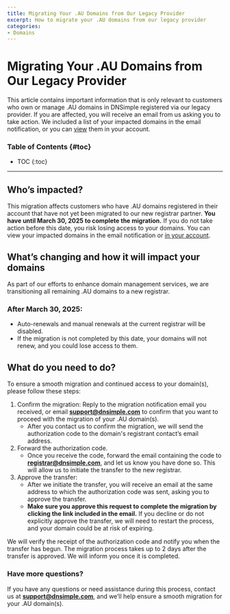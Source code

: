 ```yaml
---
title: Migrating Your .AU Domains from Our Legacy Provider
excerpt: How to migrate your .AU domains from our legacy provider
categories:
- Domains
---
```


# Migrating Your .AU Domains from Our Legacy Provider

This article contains important information that is only relevant to customers who own or manage .AU domains in DNSimple registered via our legacy provider. If you are affected, you will receive an email from us asking you to take action. We included a list of your impacted domains in the email notification, or you can [view](http://dnsimple.com/domain-migration-on-renewal) them in your account.


### Table of Contents {#toc}

* TOC
{:toc}

---

## Who’s impacted?
This migration affects customers who have .AU domains registered in their account that have not yet been migrated to our new registrar partner. **You have until March 30, 2025 to complete the migration.** If you do not take action before this date, you risk losing access to your domains. You can view your impacted domains in the email notification or [in your account](https://dnsimple.com/domain-migration-on-renewal).

## What’s changing and how it will impact your domains
As part of our efforts to enhance domain management services, we are transitioning all remaining .AU domains to a new registrar. 

### After March 30, 2025:
- Auto-renewals and manual renewals at the current registrar will be disabled.
- If the migration is not completed by this date, your domains will not renew, and you could lose access to them.

## What do you need to do?
To ensure a smooth migration and continued access to your domain(s), please follow these steps:

1. Confirm the migration: Reply to the migration notification email you received, or email **support@dnsimple.com** to confirm that you want to proceed with the migration of your .AU domain(s). 
    - After you contact us to confirm the migration, we will send the authorization code to the domain's registrant contact’s email address.
2. Forward the authorization code. 
    - Once you receive the code, forward the email containing the code to **registrar@dnsimple.com**, and let us know you have done so. This will allow us to initiate the transfer to the new registrar.
3. Approve the transfer:
    - After we initiate the transfer, you will receive an email at the same address to which the authorization code was sent, asking you to approve the transfer.
    - **Make sure you approve this request to complete the migration by clicking the link included in the email.** If you decline or do not explicitly approve the transfer, we will need to restart the process, and your domain could be at risk of expiring.

We will verify the receipt of the authorization code and notify you when the transfer has begun. The migration process takes up to 2 days after the transfer is approved. We will inform you once it is completed.

### Have more questions? 
If you have any questions or need assistance during this process, contact us at **support@dnsimple.com**, and we’ll help ensure a smooth migration for your .AU domain(s).
